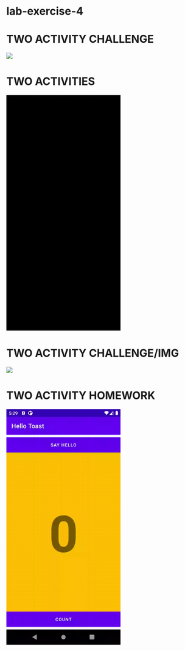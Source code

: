 # lab-exercise-4

# TWO ACTIVITY CHALLENGE
<img width="300" src = "LAB4/Two.activity.challenge/twoactivitieschallenge.gif"/>

# TWO ACTIVITIES
<img width="300" src = "LAB4/Two.activity/Twoactivities.gif"/>

# TWO ACTIVITY CHALLENGE/IMG
<img width="300" src = "LAB4/Two.activity/twoactivitieschallenge.gif"/>

# TWO ACTIVITY HOMEWORK
<img width="300" src = "LAB4/Twoactivityhomework/twoactivityhomework.gif"/>
